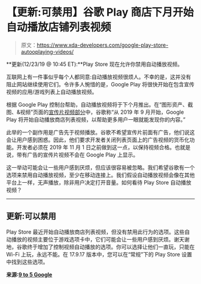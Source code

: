 # 【更新:可禁用】谷歌 Play 商店下月开始自动播放店铺列表视频

> 原文：<https://www.xda-developers.com/google-play-store-autooplaying-videos/>

**更新(12/23/19 @ 10:45 ET):**Play Store 现在允许你禁用自动播放视频。

互联网上有一件事似乎每个人都同意:自动播放视频很烦人。不幸的是，这并没有阻止网站继续使用它们。令许多人惋惜的是，Google Play 将很快开始在包含宣传视频的应用/游戏列表上自动播放视频。

根据 Google Play 控制台帮助，自动播放视频将于下个月推出。在“图形资产、截图、&视频”页面的[宣传片视频部分](https://support.google.com/googleplay/android-developer/answer/1078870#promo_video_requirements)中，谷歌称“从 2019 年 9 月开始，Google Play 将开始自动播放商店列表视频，以帮助更多用户一眼就能发现你的内容。”

此举的一个副作用是广告先于视频播放。谷歌不希望宣传片前面有广告，他们说这会让用户感到困惑。因此，他们要求开发者关闭列表页面上的广告视频的货币化功能。开发者必须在 2019 年 11 月 1 日之前做到这一点，以保持视频合格。也就是说，带有广告的宣传片视频不会在 Google Play 上显示。

这一举动可能会让一些用户感到厌烦，但应该很容易被忽略。我们希望谷歌有一个选项来禁用自动播放视频，至少在移动连接上。我们假设自动播放视频会像在其他平台上一样，无声播放，除非用户决定打开音量。如何看待 Play Store 自动播放视频？

* * *

## 更新:可以禁用

Play Store 最近开始自动播放商店列表视频，但没有禁用此行为的选项。这些自动播放的视频主要位于游戏选项卡中，它们可能会让一些用户感到厌烦。谢天谢地，谷歌终于增加了控制视频自动播放的选项。你可以选择让他们一直玩，只能在 Wi-Fi 上玩，永远不能。在 17.9.17 版本中，您可以在“常规”下的 Play Store 设置中找到这些选项。

**来源:[9 to 5 Google](https://9to5google.com/2019/12/22/play-store-autoplay-off/)**